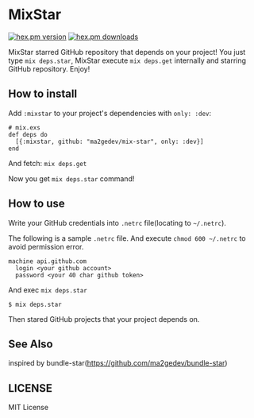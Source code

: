 # MixStar

[![hex.pm version](https://img.shields.io/hexpm/v/mixstar.svg)](https://hex.pm/packages/mixstar) [![hex.pm downloads](https://img.shields.io/hexpm/dt/mixstar.svg)](https://hex.pm/packages/mixstar)

MixStar starred GitHub repository that depends on your project!
You just type `mix deps.star`, MixStar execute `mix deps.get` internally and starring GitHub repository.
Enjoy!

## How to install

Add `:mixstar` to your project's dependencies with `only: :dev`:

```
# mix.exs
def deps do
  [{:mixstar, github: "ma2gedev/mix-star", only: :dev}]
end
```

And fetch: `mix deps.get`

Now you get `mix deps.star` command!

## How to use

Write your GitHub credentials into `.netrc` file(locating to `~/.netrc`).

The following is a sample `.netrc` file. And execute `chmod 600 ~/.netrc` to avoid permission error.

```
machine api.github.com
  login <your github account>
  password <your 40 char github token>
```

And exec `mix deps.star`

```
$ mix deps.star
```

Then stared GitHub projects that your project depends on.

## See Also

inspired by bundle-star(https://github.com/ma2gedev/bundle-star)

## LICENSE

MIT License

